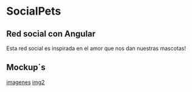 # SocialPets

## Red social con Angular
Esta red social es inspirada en el amor que nos dan nuestras mascotas!

## Mockup´s
[imagenes](https://github.com/Anavzqz/cdmx-social-network-frameworks/blob/master/src/assets/20180928_120922~2.jpg)
[img2](https://github.com/Anavzqz/cdmx-social-network-frameworks/blob/master/src/assets/20180928_120931~2.jpg)



